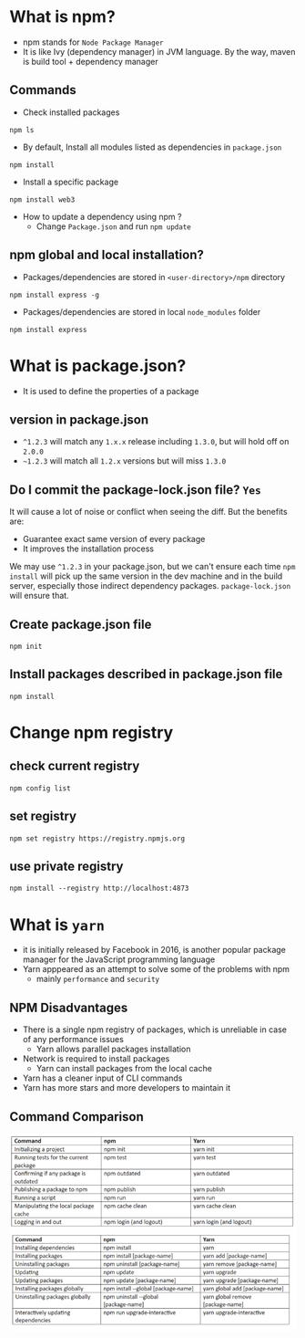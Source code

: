 # What is npm?
* npm stands for `Node Package Manager`
* It is like Ivy (dependency manager) in JVM language. By the way, maven is build tool + dependency manager

## Commands
* Check installed packages
```
npm ls
```

* By default, Install all modules listed as dependencies in `package.json`
```
npm install
```

* Install a specific package
```
npm install web3
```

* How to update a dependency using npm ? 
  * Change `Package.json` and run `npm update`

## npm global and local installation? 
* Packages/dependencies are stored in `<user-directory>/npm` directory
```
npm install express -g
``` 

* Packages/dependencies are stored in local `node_modules` folder
```
npm install express
```

# What is package.json?
* It is used to define the properties of a package

## version in package.json
* `^1.2.3` will match any `1.x.x` release including `1.3.0`, but will hold off on `2.0.0`
* `~1.2.3` will match all `1.2.x` versions but will miss `1.3.0`

## Do I commit the package-lock.json file? `Yes`
It will cause a lot of noise or conflict when seeing the diff. But the benefits are:

* Guarantee exact same version of every package
* It improves the installation process

We may use `^1.2.3` in your package.json, but we can't ensure each time `npm install` will pick up the same version in the dev machine and in the build server, especially those indirect dependency packages. `package-lock.json` will ensure that.

## Create package.json file
```
npm init
```

## Install packages described in package.json file
```
npm install
```

# Change npm registry
## check current registry
```
npm config list
```

## set registry
```
npm set registry https://registry.npmjs.org
```

## use private registry
```
npm install --registry http://localhost:4873
```

# What is `yarn`
* it is initially released by Facebook in 2016, is another popular package manager for the JavaScript programming language
* Yarn apppeared as an attempt to solve some of the problems with npm
  * mainly `performance` and `security`

## NPM Disadvantages
* There is a single npm registry of packages, which is unreliable in case of any performance issues
  * Yarn allows parallel packages installation
* Network is required to install packages
  * Yarn can install packages from the local cache
* Yarn has a cleaner input of CLI commands
* Yarn has more stars and more developers to maintain it

## Command Comparison
![yarn_cmd_1](imgs/yarn1.png)
![yarn_cmd_2](imgs/yarn2.png)

